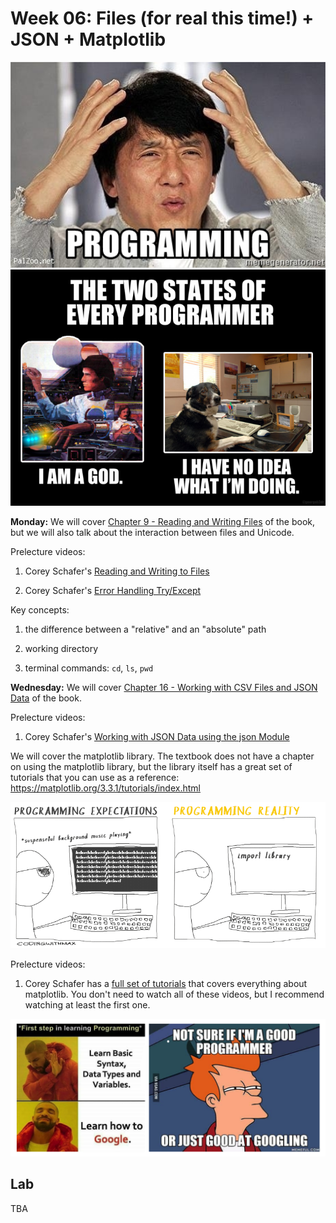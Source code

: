 # Week 06: Files (for real this time!) + JSON + Matplotlib

<img width=600px src=programming.jpg>
<br>

<img width=600px src=states-of-a-programmer.png>

**Monday:**
We will cover [Chapter 9 - Reading and Writing Files](https://automatetheboringstuff.com/2e/chapter9/) of the book,
but we will also talk about the interaction between files and Unicode.

Prelecture videos:

1. Corey Schafer's [Reading and Writing to Files](https://www.youtube.com/watch?v=Uh2ebFW8OYM)

1. Corey Schafer's [Error Handling Try/Except](https://www.youtube.com/watch?v=NIWwJbo-9_8)

Key concepts:

1. the difference between a "relative" and an "absolute" path

1. working directory

1. terminal commands: `cd`, `ls`, `pwd`

**Wednesday:**
We will cover [Chapter 16 - Working with CSV Files and JSON Data](http://automatetheboringstuff.com/2e/chapter16/) of the book.

Prelecture videos:

1. Corey Schafer's [Working with JSON Data using the json Module](https://www.youtube.com/watch?v=9N6a-VLBa2I)

We will cover the matplotlib library.
The textbook does not have a chapter on using the matplotlib library,
but the library itself has a great set of tutorials that you can use as a reference:
https://matplotlib.org/3.3.1/tutorials/index.html

<img width=600px src=programming-libraries-comic.png />

Prelecture videos:

1. Corey Schafer has a [full set of tutorials](https://www.youtube.com/playlist?list=PL-osiE80TeTvipOqomVEeZ1HRrcEvtZB_) that covers everything about matplotlib.
   You don't need to watch all of these videos,
   but I recommend watching at least the first one.

<img width=600px src=google.png />

## Lab

TBA
